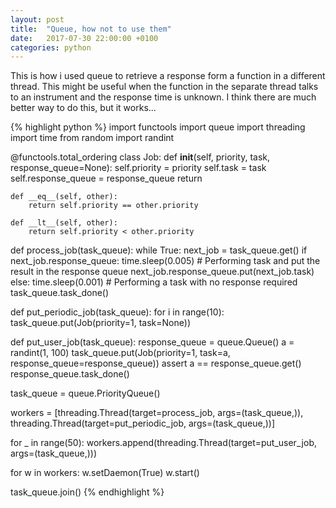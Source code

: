 ```yaml
---
layout: post
title:  "Queue, how not to use them"
date:   2017-07-30 22:00:00 +0100
categories: python
---
```


This is how i used queue to retrieve a response form a function in a different thread. This might be useful when the function in the separate thread talks to an instrument and the response time is unknown. I think there are much better way to do this, but it works...


{% highlight python %}
import functools
import queue
import threading
import time
from random import randint

@functools.total_ordering
class Job:
    def __init__(self, priority, task, response_queue=None):
        self.priority = priority
        self.task = task
        self.response_queue = response_queue
        return
    
    def __eq__(self, other):
        return self.priority == other.priority

    def __lt__(self, other):
        return self.priority < other.priority


def process_job(task_queue):
    while True:
        next_job = task_queue.get()
        if next_job.response_queue:
            time.sleep(0.005) # Performing task and put the result in the response queue
            next_job.response_queue.put(next_job.task)
        else:
            time.sleep(0.001) # Performing a task with no response required
        task_queue.task_done()


def put_periodic_job(task_queue):
    for i in range(10):
        task_queue.put(Job(priority=1, task=None))

def put_user_job(task_queue):
    response_queue = queue.Queue()
    a = randint(1, 100)
    task_queue.put(Job(priority=1, task=a, response_queue=response_queue))
    assert a == response_queue.get()
    response_queue.task_done()

    
task_queue = queue.PriorityQueue()

workers = [threading.Thread(target=process_job, args=(task_queue,)),
    threading.Thread(target=put_periodic_job, args=(task_queue,))]

for _ in range(50):
    workers.append(threading.Thread(target=put_user_job, args=(task_queue,)))

for w in workers:
    w.setDaemon(True)
    w.start()

task_queue.join()
{% endhighlight %}
